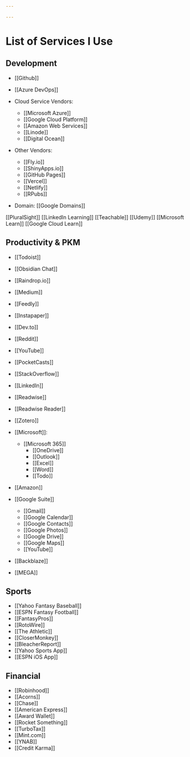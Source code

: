 ```yaml
---

---
```


# List of Services I Use

## Development

- [[Github]]
- [[Azure DevOps]]

- Cloud Service Vendors:
	- [[Microsoft Azure]]
	- [[Google Cloud Platform]]
	- [[Amazon Web Services]]
	- [[Linode]]
	- [[Digital Ocean]]

- Other Vendors:
	- [[Fly.io]]
	- [[ShinyApps.io]]
	- [[GitHub Pages]]
	- [[Vercel]]
	- [[Netlify]]
	- [[RPubs]]

- Domain: [[Google Domains]]

[[PluralSight]]
[[LinkedIn Learning]]
[[Teachable]]
[[Udemy]]
[[Microsoft Learn]]
[[Google Cloud Learn]]


## Productivity & PKM

- [[Todoist]]
- [[Obsidian Chat]]
- [[Raindrop.io]]
- [[Medium]]
- [[Feedly]]
- [[Instapaper]]
- [[Dev.to]]
- [[Reddit]]
- [[YouTube]]
- [[PocketCasts]]
- [[StackOverflow]]
- [[LinkedIn]]
- [[Readwise]]
- [[Readwise Reader]]
- [[Zotero]]

- [[Microsoft]]:
	- [[Microsoft 365]]
		- [[OneDrive]]
		- [[Outlook]]
		- [[Excel]]
		- [[Word]]
		- [[Todo]]

- [[Amazon]]

- [[Google Suite]]
	- [[Gmail]]
	- [[Google Calendar]]
	- [[Google Contacts]]
	- [[Google Photos]]
	- [[Google Drive]]
	- [[Google Maps]]
	- [[YouTube]]


- [[Backblaze]]
- [[MEGA]]

## Sports

- [[Yahoo Fantasy Baseball]]
- [[ESPN Fantasy Football]]
- [[FantasyPros]]
- [[RotoWire]]
- [[The Athletic]]
- [[CloserMonkey]]
- [[BleacherReport]]
- [[Yahoo Sports App]]
- [[ESPN iOS App]]


## Financial

- [[Robinhood]]
- [[Acorns]]
- [[Chase]]
- [[American Express]]
- [[Award Wallet]]
- [[Rocket Something]]
- [[TurboTax]]
- [[Mint.com]]
- [[YNAB]]
- [[Credit Karma]]
